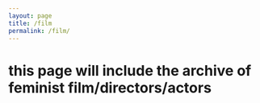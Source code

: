 ```yaml
---
layout: page
title: /film
permalink: /film/
---
```


# this page will include the archive of feminist film/directors/actors